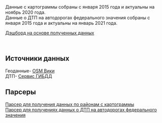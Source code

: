 <body>
 <div>Данные с картограммы собраны с января 2015 года и актуальны на ноябрь 2020 года.<br>
Данные о ДТП на автодорогах федерального значения собраны с января 2015 года и актуальны на январь 2021 года.<br>
  
<a href="https://public.tableau.com/profile/tim.nazarov#!/vizhome/Federal_Highways_Accidents/sheet3?publish=yes">Дэшборд на основе полученных данных</a><br>  
</div>
<br>
 <div>
<h2>Источники данных </h2>
Геоданные- <a href="https://wiki.openstreetmap.org/wiki/RU:Россия/Автодороги#.D0.90.D0.B2.D1.82.D0.BE.D0.BC.D0.BE.D0.B1.D0.B8.D0.BB.D1.8C.D0.BD.D1.8B.D0.B5_.D0.B4.D0.BE.D1.80.D0.BE.D0.B3.D0.B8_.D0.BE.D0.B1.D1.89.D0.B5.D0.B3.D0.BE_.D0.BF.D0.BE.D0.BB.D1.8C.D0.B7.D0.BE.D0.B2.D0.B0.D0.BD.D0.B8.D1.8F_.D1.84.D0.B5.D0.B4.D0.B5.D1.80.D0.B0.D0.BB.D1.8C.D0.BD.D0.BE.D0.B3.D0.BE_.D0.B7.D0.BD.D0.B0.D1.87.D0.B5.D0.BD.D0.B8.D1.8F">OSM Вики </a><br>ДТП- <a href="http://stat.gibdd.ru"> Сервис ГИБДД </a><br></div>
 <div>
  <h2>Парсеры</h2>
 <a href="https://github.com/timurkanaz/Federal_Highways_Accidents/blob/main/Parsers/Get_DTP_Kartogramma.py">Парсер для получения данных по районам с картограммы</a><br>
 <a href="https://github.com/timurkanaz/Federal_Highways_Accidents/blob/main/Parsers/Get_DTP_FederalHighways.py">Парсер для получениях данных о ДТП на автодорогах федерального значения</a></div>
</body>
